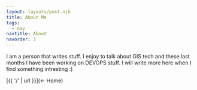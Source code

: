 ```yaml
---
layout: layouts/post.njk
title: About Me
tags:
  - nav
navtitle: About
navorder: 3
---
```


I am a person that writes stuff. I enjoy to talk about GIS tech and these last months I have been working on DEVOPS stuff.
I will write more here when I find something intresting :)


[{{ '/' | url }}](<- Home)
